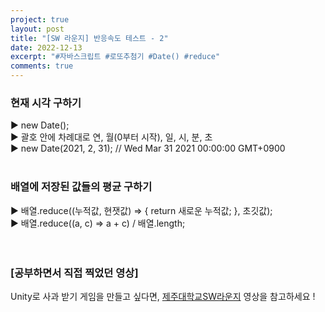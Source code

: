 ```yaml
---
project: true
layout: post
title: "[SW 라운지] 반응속도 테스트 - 2"
date: 2022-12-13
excerpt: "#자바스크립트 #로또추첨기 #Date() #reduce"
comments: true
---
```


### 현재 시각 구하기 <br>
▶️ new Date(); <br> 
▶️ 괄호 안에 차례대로 연, 월(0부터 시작), 일, 시, 분, 초 <br>
▶️ new Date(2021, 2, 31); // Wed Mar 31 2021 00:00:00 GMT+0900 <br> 
<br>
### 배열에 저장된 값들의 평균 구하기 <br>
▶️ 배열.reduce((누적값, 현잿값) => {  return 새로운 누적값;  }, 초깃값); <br>
▶️ 배열.reduce((a, c) => a + c) / 배열.length; <br>
<br>
<br>

### [공부하면서 직접 찍었던 영상]

Unity로 사과 받기 게임을 만들고 싶다면, [제주대학교SW라운지](https://www.youtube.com/watch?v=mRrmNxn1koE&list=PLkb1-AwKYLZb0vV-DPGhtk_wHmrtYnh1G&index=10) 영상을 참고하세요 !

